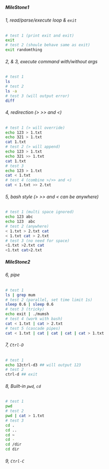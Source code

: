 ##### MileStone1

###### 1, read/parse/execute loop & `exit`

```bash
# test 1 (print exit and exit)
exit
# test 2 (shoule behave same as exit)
exit randomthing
```

###### 2, & 3, execute command with/without args

```bash
# test 1
ls
# test 2
ls -a
# test 3 (will output error)
diff
```

###### 4, redirection (> >> and <)

```bash
# test 1 (> will override)
echo 123 > 1.txt
echo 321 > 1.txt
cat 1.txt
# test 2 (> will append)
echo 123 > 1.txt
echo 321 >> 1.txt
cat 1.txt
# test 3
echo 123 > 1.txt
cat < 1.txt
# test 4 (combine >/>> and <)
cat < 1.txt >> 2.txt
```

###### 5, bash style  (> >> and < can be anywhere)

```bash
# test 1 (multi space ignored)
echo 123 abc
echo 123  abc 
# test 2 (anywhere)
< 1.txt > 2.txt cat
< 1.txt cat > 2.txt
# test 3 (no need for space)
<1.txt >2.txt cat
<1.txt cat>2.txt
```



##### MileStone2

###### 6, pipe

```bash
# test 1
ls | grep mum
# test 2 (parallel, set time limit 1s)
sleep 0.6 | sleep 0.6
# test 3 (tricky)
echo exit | ./mumsh
# test 4 (work with bash)
cat < 1.txt | cat > 2.txt
# test 5 (cascade pipes)
cat < 1.txt | cat | cat | cat | cat > 1.txt
```

###### 7, `Ctrl-D`

```bash
# test 1
echo 12ctrl-d3 ## will output 123
# test 2
ctrl-d ## exit 
```

###### 8, Built-in `pwd`, `cd` 

```bash
# test 1
pwd
# test 2
pwd | cat > 1.txt
# test 3
cd .
cd ..
cd ~
cd -
cd /dir
cd dir
```

###### 9, `Ctrl-C`

























